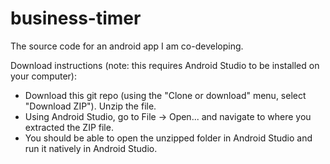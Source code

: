 # business-timer

The source code for an android app I am co-developing.

Download instructions (note: this requires Android Studio to be installed on your computer):

- Download this git repo (using the "Clone or download" menu, select "Download ZIP"). Unzip the file.
- Using Android Studio, go to File -> Open... and navigate to where you extracted the ZIP file.
- You should be able to open the unzipped folder in Android Studio and run it natively in Android Studio.


